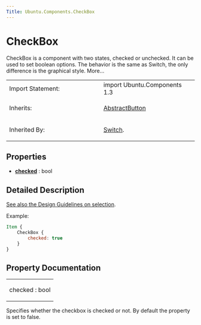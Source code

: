 ```yaml
---
Title: Ubuntu.Components.CheckBox
---
```

        
CheckBox
========

<span class="subtitle"></span>
CheckBox is a component with two states, checked or unchecked. It can be used to set boolean options. The behavior is the same as Switch, the only difference is the graphical style. More...

<table>
<colgroup>
<col width="50%" />
<col width="50%" />
</colgroup>
<tbody>
<tr class="odd">
<td>Import Statement:</td>
<td>import Ubuntu.Components 1.3</td>
</tr>
<tr class="even">
<td>Inherits:</td>
<td><p><a href="Ubuntu.Components.AbstractButton.md">AbstractButton</a></p></td>
</tr>
<tr class="odd">
<td>Inherited By:</td>
<td><p><a href="Ubuntu.Components.Switch.md">Switch</a>.</p></td>
</tr>
</tbody>
</table>

<span id="properties"></span>
Properties
----------

-   ****[checked](#checked-prop)**** : bool

<span id="details"></span>
Detailed Description
--------------------

[See also the Design Guidelines on selection](https://design.ubuntu.com/apps/building-blocks/selection).

Example:

``` qml
Item {
    CheckBox {
        checked: true
    }
}
```

Property Documentation
----------------------

<table>
<colgroup>
<col width="100%" />
</colgroup>
<tbody>
<tr class="odd">
<td><p><span id="checked-prop"></span><span class="name">checked</span> : <span class="type">bool</span></p></td>
</tr>
</tbody>
</table>

Specifies whether the checkbox is checked or not. By default the property is set to false.

